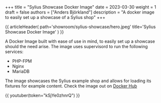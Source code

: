 +++
title = "Sylius Showcase Docker Image"
date = 2023-03-30
weight = 1
draft = false
authors = ["Anders Björkland"]
description = "A docker image to easily set up a showcase of a Sylius shop"
+++

{{ articleHeader(
path='showroom/sylius-showcase/hero.jpeg'
title='Sylius Showcase Docker Image'
) }}

A Docker Image built with ease of use in mind, to easily set up a showcase should the need arise.
The image uses supervisord to run the following services:
* PHP-FPM
* Nginx
* MariaDB

The image showcases the Sylius example shop and allows for loading its fixtures for example content. 
Check the image out on [Docker Hub](https://hub.docker.com/r/abjorkland/sylius-showcase) 

{{ youtuber(token="kSjYe0zhnrQ") }}


